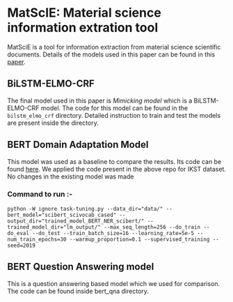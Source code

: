 # MatScIE: Material science information extration tool

MatSciE is a tool for information extraction from material science scientific documents. Details of the models used in this paper can be found in this [paper](https://arxiv.org/pdf/2009.06819.pdf).

## BiLSTM-ELMO-CRF
The final model used in this paper is *Mimicking model* which is a BiLSTM-ELMO-CRF model. The code for this model can be found in the ```bilstm_elmo_crf``` directory. Detailed instruction to train and test the models are present inside the directory.


## BERT Domain Adaptation Model
This model was used as a baseline to compare the results. Its code can be found [here](https://github.com/xhan77/AdaptaBERT).
We applied the code present in the above repo for IKST dataset. No changes in the existing model was made

### Command to run :-
```python -W ignore task-tuning.py --data_dir="data/" --bert_model="scibert_scivocab_cased" --output_dir="trained_model_BERT_NER_scibert/" --trained_model_dir="lm_output/" --max_seq_length=256 --do_train --do_eval --do_test --train_batch_size=16 --learning_rate=5e-5 --num_train_epochs=30 --warmup_proportion=0.1 --supervised_training --seed=2019```

## BERT Question Answering model
This is a question answering based model which we used for comparison. 
The code can be found inside bert_qna directory.
